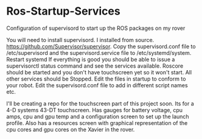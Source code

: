 # Ros-Startup-Services

Configuration of supervisord to start up the ROS packages on my rover

You will need to install supervisord. I installed from source. https://github.com/Supervisor/supervisor.
Copy the supervisord.conf file to /etc/supervisord and the supervisord.service file to /etc/systemd/system.
Restart systemd
If everything is good you should be able to issue a supervisorctl status command and see the services available.
Roscore should be started and you don't have touchscreen yet so it won't start. All other services should be Stopped.
Edit the files in startup to conform to your robot.
Edit the supervisord.conf file to add in different script names etc.

I'll be creating a repo for the touchscreen part of this project soon. Its for a 4-D systems 43-DT touchscreen. Has gauges for battery voltage, cpu amps, cpu and gpu temp and a configuration screen to set up the launch profile. Also has a resources screen with graphical representation of the cpu cores and gpu cores on the Xavier in the rover.


